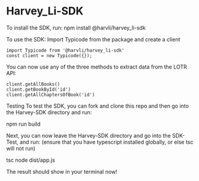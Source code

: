 # Harvey_Li-SDK

To install the SDK, run:
npm install @harvli/harvey_li-sdk

To use the SDK:
Import Typicode from the package and create a client

```
import Typicode from '@harvli/harvey_li-sdk'
const client = new Typicode({});
```

You can now use any of the three methods to extract data from the LOTR API:

```
client.getAllBooks()
client.getBookById('id')
client.getAllChaptersOfBook('id')
```

Testing
To test the SDK, you can fork and clone this repo and then go into the Harvey-SDK directory and run:

npm run build

Next, you can now leave the Harvey-SDK directory and go into the SDK-Test, and run: (ensure that you have typescript installed globally, or else tsc will not run)

tsc
node dist/app.js

The result should show in your terminal now!